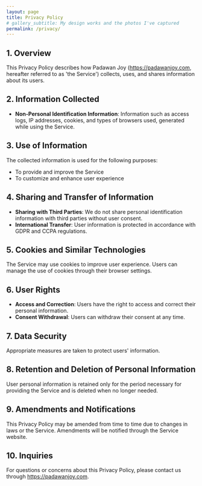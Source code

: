 ```yaml
---
layout: page
title: Privacy Policy
# gallery_subtitle: My design works and the photos I've captured
permalink: /privacy/
---
```

## 1. Overview
This Privacy Policy describes how Padawan Joy (https://padawanjoy.com, hereafter referred to as 'the Service') collects, uses, and shares information about its users.

## 2. Information Collected
- **Non-Personal Identification Information**: Information such as access logs, IP addresses, cookies, and types of browsers used, generated while using the Service.

## 3. Use of Information
The collected information is used for the following purposes:
- To provide and improve the Service
- To customize and enhance user experience

## 4. Sharing and Transfer of Information
- **Sharing with Third Parties**: We do not share personal identification information with third parties without user consent.
- **International Transfer**: User information is protected in accordance with GDPR and CCPA regulations.

## 5. Cookies and Similar Technologies
The Service may use cookies to improve user experience. Users can manage the use of cookies through their browser settings.

## 6. User Rights
- **Access and Correction**: Users have the right to access and correct their personal information.
- **Consent Withdrawal**: Users can withdraw their consent at any time.

## 7. Data Security
Appropriate measures are taken to protect users' information.

## 8. Retention and Deletion of Personal Information
User personal information is retained only for the period necessary for providing the Service and is deleted when no longer needed.

## 9. Amendments and Notifications
This Privacy Policy may be amended from time to time due to changes in laws or the Service. Amendments will be notified through the Service website.

## 10. Inquiries
For questions or concerns about this Privacy Policy, please contact us through https://padawanjoy.com.
